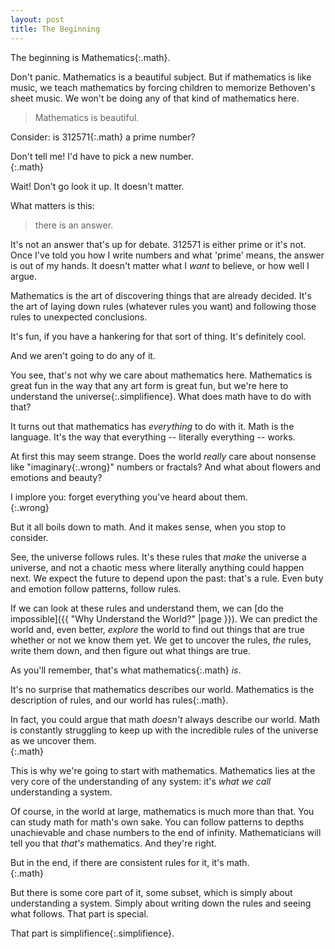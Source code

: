 ```yaml
---
layout: post
title: The Beginning
---
```

The beginning is <span>Mathematics</span>{:.math}.

Don't panic. Mathematics is a beautiful subject. But if mathematics is like
music, we teach mathematics by forcing children to memorize Bethoven's sheet
music. We won't be doing any of that kind of mathematics here.

<!-- TODO: Animating golden ratio loop. Or a fractal. -->

> Mathematics is beautiful.

Consider: is <span>312571</span>{:.math} a prime number?

<aside>Don't tell me! I'd have to pick a new number.</aside>{:.math}

Wait! Don't go look it up. It doesn't matter.

What matters is this:

> there is an answer.

It's not an answer that's up for debate. 312571 is either prime or it's not.
Once I've told you how I write numbers and what 'prime' means, the answer is out
of my hands. It doesn't matter what I *want* to believe, or how well I argue.

Mathematics is the art of discovering things that are already decided.  It's the
art of laying down rules (whatever rules you want) and following those rules to
unexpected conclusions.

It's fun, if you have a hankering for that sort of thing. It's definitely cool.

<!-- TODO: Crazy fractals. -->

And we aren't going to do any of it.

You see, that's not why we care about mathematics here. Mathematics is great fun
in the way that any art form is great fun, but we're here to <span>understand
the universe</span>{:.simplifience}. What does math have to do with that?

It turns out that mathematics has *everything* to do with it. Math is the
language. It's the way that everything -- literally everything -- works.

At first this may seem strange. Does the world *really* care about nonsense like
"<span>imaginary</span>{:.wrong}" numbers or fractals? And what about flowers
and emotions and beauty?

<aside>I implore you: forget everything you've heard about
them.</aside>{:.wrong}

But it all boils down to math. And it makes sense, when you stop to consider.

See, the universe follows rules. It's these rules that *make* the universe
a universe, and not a chaotic mess where literally anything could happen next.
We expect the future to depend upon the past: that's a rule. Even buty and
emotion follow patterns, follow rules.

If we can look at these rules and understand them, we can
[do the impossible]({{ "Why Understand the World?" |page }}). We can predict the
world and, even better, *explore* the world to find out things that are true
whether or not we know them yet. We get to uncover the rules, *the* rules,
write them down, and then figure out what things are true.

As you'll remember, that's what <span>mathematics</span>{:.math} *is*.

It's no surprise that mathematics describes our world. Mathematics is the
description of rules, and <span>our world has rules</span>{:.math}.

<aside>In fact, you could argue that math <em>doesn't</em> always describe our world.
Math is constantly struggling to keep up with the incredible rules of the
universe as we uncover them.</aside>{:.math}

This is why we're going to start with mathematics. Mathematics lies at the very
core of the understanding of any system: it's *what we call* understanding
a system.

Of course, in the world at large, mathematics is much more than that. You can
study math for math's own sake. You can follow patterns to depths unachievable
and chase numbers to the end of infinity. Mathematicians will tell you that
*that's* mathematics. And they're right.

<aside>But in the end, if there are consistent rules for it, it's
math.</aside>{:.math}

But there is some core part of it, some subset, which is simply about
understanding a system. Simply about writing down the rules and seeing what
follows. That part is special.

That part is <span>simplifience</span>{:.simplifience}.
